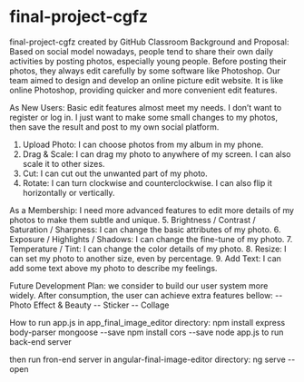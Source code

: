 # final-project-cgfz
final-project-cgfz created by GitHub Classroom
Background and Proposal:
Based on social model nowadays, people tend to share their own daily activities by posting photos, especially young people. Before posting their photos, they always edit carefully by some software like Photoshop. Our team aimed to design and develop an online picture edit website. It is like online Photoshop, providing quicker and more convenient edit features. 

As New Users:
Basic edit features almost meet my needs. I don’t want to register or log in. I just want to make some small changes to my photos, then save the result and post to my own social platform.
1. Upload Photo: I can choose photos from my album in my phone. 
2. Drag & Scale: I can drag my photo to anywhere of my screen. I can also scale it to other sizes.
3. Cut: I can cut out the unwanted part of my photo.
4. Rotate: I can turn clockwise and counterclockwise. I can also flip it horizontally or vertically.

As a Membership:
I need more advanced features to edit more details of my photos to make them subtle and unique.
5. Brightness / Contrast / Saturation / Sharpness: I can change the basic attributes of my photo.
6. Exposure / Highlights / Shadows: I can change the fine-tune of my photo.
7. Temperature / Tint: I can change the color details of my photo.
8. Resize: I can set my photo to another size, even by percentage.
9. Add Text: I can add some text above my photo to describe my feelings.

Future Development Plan:
we consider to build our user system more widely. After consumption, the user can achieve extra features bellow:
-- Photo Effect & Beauty
-- Sticker
-- Collage



How to run app.js
in app_final_image_editor directory:
npm install express body-parser mongoose --save
npm install cors --save
node app.js to run back-end server

then run fron-end server in angular-final-image-editor directory:
ng serve --open

